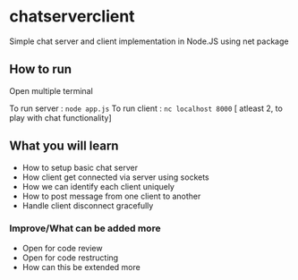 # chatserverclient
Simple chat server and client implementation in Node.JS using net package

## How to run
Open multiple terminal

To run server : `node app.js`
To run client : `nc localhost 8000` [ atleast 2,  to play with chat functionality]

## What you will learn
* How to setup basic chat server
* How client get connected via server using sockets
* How we can identify each client uniquely
* How to post message from one client to another
* Handle client disconnect gracefully

### Improve/What can be added more
* Open for code review
* Open for code restructing
* How can this be extended more
